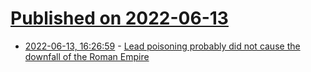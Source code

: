 # [Published on 2022-06-13](index.md)

* [2022-06-13, 16:26:59](https://news.ycombinator.com/item?id=31727727) - [Lead poisoning probably did not cause the downfall of the Roman Empire](https://talesoftimesforgotten.com/2019/08/30/why-lead-poisoning-probably-did-not-cause-the-downfall-of-the-roman-empire/)
